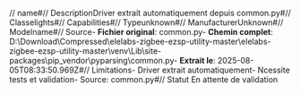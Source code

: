 // name#// DescriptionDriver extrait automatiquement depuis common.py#// Classelights#// Capabilities#// Typeunknown#// ManufacturerUnknown#// Modelname#// Source- **Fichier original**: common.py- **Chemin complet**: D:\Download\Compressed\elelabs-zigbee-ezsp-utility-master\elelabs-zigbee-ezsp-utility-master\venv\Lib\site-packages\pip\_vendor\pyparsing\common.py- **Extrait le**: 2025-08-05T08:33:50.969Z#// Limitations- Driver extrait automatiquement- Ncessite tests et validation- Source: common.py#// Statut En attente de validation